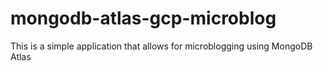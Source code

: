 # mongodb-atlas-gcp-microblog
This is a simple application that allows for microblogging using MongoDB Atlas

